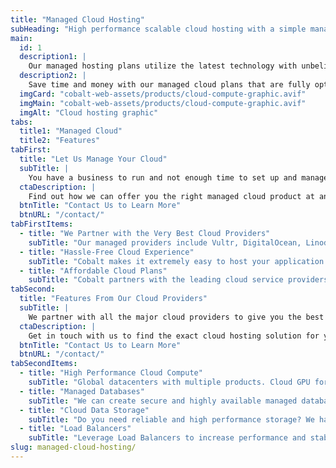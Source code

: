 ```yaml
---
title: "Managed Cloud Hosting"
subHeading: "High performance scalable cloud hosting with a simple managed platform."
main:
  id: 1
  description1: |
    Our managed hosting plans utilize the latest technology with unbelievable performance. We partner with leading cloud providers that have the infrastructure all over the globe that provide a totally scalable solution.
  description2: |
    Save time and money with our managed cloud plans that are fully optimized to meet your web app needs.
  imgCard: "cobalt-web-assets/products/cloud-compute-graphic.avif"
  imgMain: "cobalt-web-assets/products/cloud-compute-graphic.avif"
  imgAlt: "Cloud hosting graphic"
tabs:
  title1: "Managed Cloud"
  title2: "Features"
tabFirst:
  title: "Let Us Manage Your Cloud"
  subTitle: |
    You have a business to run and not enough time to set up and manage your cloud infrastructure for your web apps. We offer managed cloud hosting services with competitive pricing and high performance to meet your needs.
  ctaDescription: |
    Find out how we can offer you the right managed cloud product at an affordable price.
  btnTitle: "Contact Us to Learn More"
  btnURL: "/contact/"
tabFirstItems:
  - title: "We Partner with the Very Best Cloud Providers"
    subTitle: "Our managed providers include Vultr, DigitalOcean, Linode, Amazon Web Services, Hetzner, and many more. We will select the right backend provider for your services. "
  - title: "Hassle-Free Cloud Experience"
    subTitle: "Cobalt makes it extremely easy to host your application and data. We will set up and manage the right cloud provider for you without you having to worry about anything."
  - title: "Affordable Cloud Plans"
    subTitle: "Cobalt partners with the leading cloud service providers to provide your website with unparalleled service and performance. Whether you are running a small personal blog to a high traffic ecommerce website, we can pick the right cloud provider that can easily scale your hosting needs to fit any budget."
tabSecond:
  title: "Features From Our Cloud Providers"
  subTitle: |
    We partner with all the major cloud providers to give you the best cloud product for your web application. We provide these cloud products on a budget that works best for you and your company from pay-as-you-go monthly plans to enterprise plans with larger discounts.
  ctaDescription: |
    Get in touch with us to find the exact cloud hosting solution for you.
  btnTitle: "Contact Us to Learn More"
  btnURL: "/contact/"
tabSecondItems:
  - title: "High Performance Cloud Compute"
    subTitle: "Global datacenters with multiple products. Cloud GPU for large-scale intensive workloads, Shared Cloud Compute for affordable basic workloads, Optimized Cloud Compute for higher performance hardware, and custom Bare Metal installs."
  - title: "Managed Databases"
    subTitle: "We can create secure and highly available managed databases without the need to worry about dealing with vendor upgrades or administering the system. Managed Databases are scalable to fit your needs as you grow and are enabled with backups off-site to keep your data secure."
  - title: "Cloud Data Storage"
    subTitle: "Do you need reliable and high performance storage? We have access to a variety of cloud storage options to fit your budget. We offer both Block and Object storage options for your data needs in varying capacities that can be scaled up or down at any time. Affordable storage on standard HDDs or high performance speed on NVMe SSDs give you options for your storage types."
  - title: "Load Balancers"
    subTitle: "Leverage Load Balancers to increase performance and stability of your infrastructure. We build highly available and secure Load Balancers attached to your cloud cluster with health monitoring and automatic failover for 99.999% uptime."
slug: managed-cloud-hosting/
---
```

